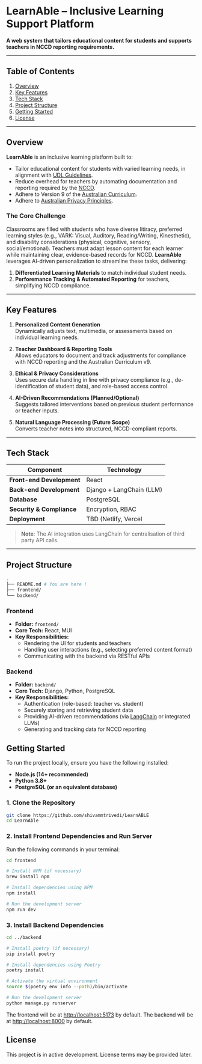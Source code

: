 # LearnAble – Inclusive Learning Support Platform

**A web system that tailors educational content for students and supports teachers in NCCD reporting requirements.**

---

## Table of Contents

1. [Overview](#overview)
2. [Key Features](#key-features)
3. [Tech Stack](#tech-stack)
4. [Project Structure](#project-structure)
5. [Getting Started](#getting-started)
6. [License](#license)

---

## Overview

**LearnAble** is an inclusive learning platform built to:

- Tailor educational content for students with varied learning needs, in alignment with [UDL Guidelines](https://udlguidelines.cast.org/).
- Reduce overhead for teachers by automating documentation and reporting required by the [NCCD](https://www.nccd.edu.au/resources-and-tools/tools/roles/teachers-13).
- Adhere to Version 9 of the [Australian Curriculum](https://v9.australiancurriculum.edu.au/).
- Adhere to [Australian Privacy Principles](https://www.oaic.gov.au/privacy/australian-privacy-principles).

### The Core Challenge

Classrooms are filled with students who have diverse litiracy, preferred learning styles (e.g., VARK: Visual, Auditory, Reading/Writing, Kinesthetic), and disability considerations (physical, cognitive, sensory, social/emotional). Teachers must adapt lesson content for each learner while maintaining clear, evidence-based records for NCCD. **LearnAble** leverages AI-driven personalization to streamline these tasks, delivering:

1. **Differentiated Learning Materials** to match individual student needs.
2. **Perforemance Tracking & Automated Reporting** for teachers, simplifying NCCD compliance.

---

## Key Features

1. **Personalized Content Generation**  
   Dynamically adjusts text, multimedia, or assessments based on individual learning needs.

2. **Teacher Dashboard & Reporting Tools**  
   Allows educators to document and track adjustments for compliance with NCCD reporting and the Australian Curriculum v9.

3. **Ethical & Privacy Considerations**  
   Uses secure data handling in line with privacy compliance (e.g., de-identification of student data), and role-based access control.

4. **AI-Driven Recommendations (Planned/Optional)**  
   Suggests tailored interventions based on previous student performance or teacher inputs.

5. **Natural Language Processing (Future Scope)**  
   Converts teacher notes into structured, NCCD-compliant reports.

---

## Tech Stack

| Component                 | Technology                                               |
| ------------------------- | -------------------------------------------------------- |
| **Front-end Development** | React                                                    |
| **Back-end Development**  | Django + LangChain (LLM)                                 |
| **Database**              | PostgreSQL                                               |
| **Security & Compliance** | Encryption, RBAC                                         |
| **Deployment**            | TBD (Netlify, Vercel | DigitalOcean, Render) |

> **Note**: The AI integration uses LangChain for centralisation of third party API calls.

---

## Project Structure
```bash
.
├── README.md # You are here !
├── frontend/
└── backend/
```

### Frontend

- **Folder:** `frontend/`
- **Core Tech:** React, MUI
- **Key Responsibilities:**
  - Rendering the UI for students and teachers
  - Handling user interactions (e.g., selecting preferred content format)
  - Communicating with the backend via RESTful APIs

### Backend

- **Folder:** `backend/`
- **Core Tech:** Django, Python, PostgreSQL
- **Key Responsibilities:**
  - Authentication (role-based: teacher vs. student)
  - Securely storing and retrieving student data
  - Providing AI-driven recommendations (via [LangChain](https://github.com/hwchase17/langchain) or integrated LLMs)
  - Generating and tracking data for NCCD reporting

## Getting Started

To run the project locally, ensure you have the following installed:

- **Node.js (14+ recommended)**
- **Python 3.8+**
- **PostgreSQL (or an equivalent database)**

### 1. Clone the Repository

```bash
git clone https://github.com/shivammtrivedi/LearnABLE
cd LearnAble
```

### 2. Install Frontend Dependencies and Run Server
Run the following commands in your terminal:

```bash
cd frontend

# Install NPM (if necessary)
brew install npm

# Install dependencies using NPM
npm install

# Run the development server
npm run dev
```

### 3. Install Backend Dependencies
```bash
cd ../backend

# Install poetry (if necessary)
pip install poetry

# Install dependencies using Poetry
poetry install

# Activate the virtual environment
source $(poetry env info --path)/bin/activate

# Run the development server
python manage.py runserver
```

The frontend will be at [http://localhost:5173](http://localhost:5173) by default. 
The backend will be at [http://localhost:8000](http://localhost:8000) by default.

## License
This project is in active development. License terms may be provided later.
